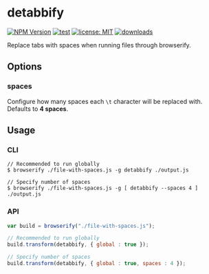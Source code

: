 # detabbify

[![NPM Version](https://img.shields.io/npm/v/detabbify.svg)](https://www.npmjs.com/package/detabbify)
[![test](https://github.com/arenanet/detabbify/actions/workflows/test.yml/badge.svg)](https://github.com/arenanet/detabbify/actions/workflows/test.yml)
[![license: MIT](https://img.shields.io/npm/l/detabbify.svg)](https://github.com/arenanet/detabbify/blob/master/package-lock.json)
[![downloads](https://img.shields.io/npm/dm/detabbify.svg)](https://www.npmjs.com/package/detabbify)


Replace tabs with spaces when running files through browserify.

## Options

### spaces

Configure how many spaces each `\t` character will be replaced with. Defaults to **4 spaces**.

## Usage

### CLI

```console
// Recommended to run globally
$ browserify ./file-with-spaces.js -g detabbify ./output.js

// Specify number of spaces
$ browserify ./file-with-spaces.js -g [ detabbify --spaces 4 ] ./output.js
```

### API
```js
var build = browserify("./file-with-spaces.js");

// Recommended to run globally
build.transform(detabbify, { global : true });

// Specify number of spaces
build.transform(detabbify, { global : true, spaces : 4 });
```
